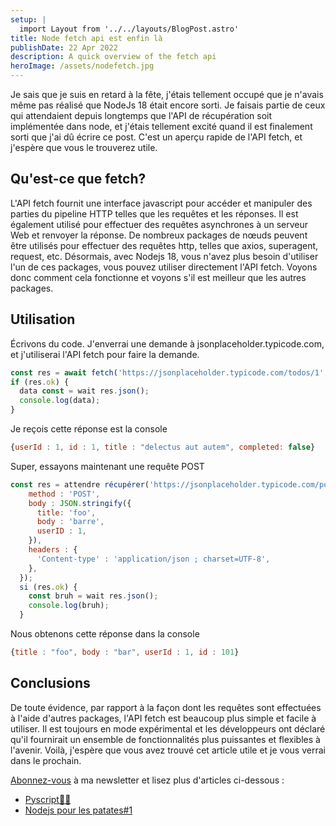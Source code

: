 ```yaml
---
setup: |
  import Layout from '../../layouts/BlogPost.astro'
title: Node fetch api est enfin là
publishDate: 22 Apr 2022
description: A quick overview of the fetch api
heroImage: /assets/nodefetch.jpg
---
```


Je sais que je suis en retard à la fête, j'étais tellement occupé que je n'avais même pas réalisé que NodeJs 18 était encore sorti. Je faisais partie de ceux qui attendaient depuis longtemps que l'API de récupération soit implémentée dans node, et j'étais tellement excité quand il est finalement sorti que j'ai dû écrire ce post. C'est un aperçu rapide de l'API fetch, et j'espère que vous le trouverez utile.

## Qu'est-ce que fetch?
L'API fetch fournit une interface javascript pour accéder et manipuler des parties du pipeline HTTP telles que les requêtes et les réponses. Il est également utilisé pour effectuer des requêtes asynchrones à un serveur Web et renvoyer la réponse.
De nombreux packages de nœuds peuvent être utilisés pour effectuer des requêtes http, telles que axios, superagent, request, etc. Désormais, avec Nodejs 18, vous n'avez plus besoin d'utiliser l'un de ces packages, vous pouvez utiliser directement l'API fetch. Voyons donc comment cela fonctionne et voyons s'il est meilleur que les autres packages.

## Utilisation

Écrivons du code. J'enverrai une demande à jsonplaceholder.typicode.com, et j'utiliserai l'API fetch pour faire la demande.


```javascript
const res = await fetch('https://jsonplaceholder.typicode.com/todos/1', );
if (res.ok) {
  data const = wait res.json();
  console.log(data);
}
```
Je reçois cette réponse est la console 
```javascript
{userId : 1, id : 1, title : "delectus aut autem", completed: false}
```
Super, essayons maintenant une requête POST

```javascript
const res = attendre récupérer('https://jsonplaceholder.typicode.com/posts', {
    method : 'POST',
    body : JSON.stringify({
      title: 'foo',
      body : 'barre',
      userID : 1,
    }),
    headers : {
      'Content-type' : 'application/json ; charset=UTF-8',
    },
  });
  si (res.ok) {
    const bruh = wait res.json();
    console.log(bruh);
  }
```
Nous obtenons cette réponse dans la console
```javascript
{title : "foo", body : "bar", userId : 1, id : 101}
```
## Conclusions
De toute évidence, par rapport à la façon dont les requêtes sont effectuées à l'aide d'autres packages, l'API fetch est beaucoup plus simple et facile à utiliser. Il est toujours en mode expérimental et les développeurs ont déclaré qu'il fournirait un ensemble de fonctionnalités plus puissantes et flexibles à l'avenir. Voilà, j'espère que vous avez trouvé cet article utile et je vous verrai dans le prochain.

[Abonnez-vous](/subscribe) à ma newsletter et lisez plus d'articles ci-dessous :
- [Pyscript🥧📜](/postsfr/pyscript-une-vue-d-ensemble)
- [Nodejs pour les patates#1](/postsfr/nodejs-for-potatoes)